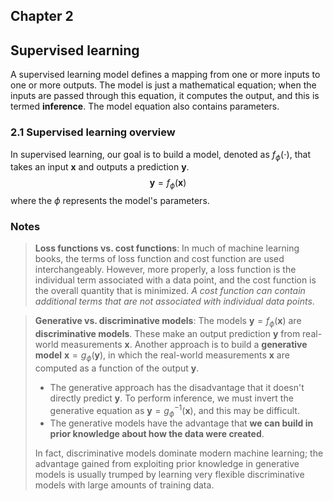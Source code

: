 ## Chapter 2

## Supervised learning

A supervised learning model defines a mapping from one or more inputs to one or more outputs. The model is just a mathematical equation; when the inputs are passed through this equation, it computes the output, and this is termed **inference**. The model equation also contains parameters. 

### 2.1 Supervised learning overview

In supervised learning, our goal is to build a model, denoted as $f_{\phi}(\cdot)$, that takes an input $\mathbf x$ and outputs a prediction $\mathbf y$. 
$$
\mathbf y = f_\phi(\mathbf x)
$$
where the $\phi$ represents the model's parameters.

### Notes

> **Loss functions vs. cost functions**: In much of machine learning books, the terms of loss function and cost function are used interchangeably.  However, more properly, a loss function is the individual term associated with a data point, and the cost function is the overall quantity that is minimized. *A cost function can contain additional terms that are not associated with individual data points*.

> **Generative vs. discriminative models**: The models $\mathbf y=f_\phi(\mathbf x)$ are **discriminative models**. These make an output prediction $\mathbf y$ from real-world measurements $\mathbf x$. Another approach is to build a **generative model** $\mathbf x = g_\phi(\mathbf y)$, in which the real-world measurements $\mathbf x$ are computed as a function of the output $\mathbf y$.
>
> - The generative approach has the disadvantage that it doesn't directly predict $\mathbf y$. To perform inference, we must invert the generative equation as $\mathbf y = g^{-1}_\phi(\mathbf x)$, and this may be difficult. 
> - The generative models have the advantage that **we can build in prior knowledge about how the data were created**. 
>
> In fact, discriminative models dominate modern machine learning; the advantage gained from exploiting prior knowledge in generative models is usually trumped by learning very flexible discriminative models with large amounts of training data.